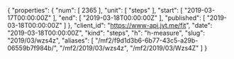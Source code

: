 {
  "properties": {
    "num": [
      2365
    ],
    "unit": [
      "steps"
    ],
    "start": [
      "2019-03-17T00:00:00Z"
    ],
    "end": [
      "2019-03-18T00:00:00Z"
    ],
    "published": [
      "2019-03-18T00:00:00Z"
    ]
  },
  "client_id": "https://www-api.jvt.me/fit",
  "date": "2019-03-18T00:00:00Z",
  "kind": "steps",
  "h": "h-measure",
  "slug": "2019/03/wzs4z",
  "aliases": [
    "/mf2/f9d1d3b6-6b77-43c5-a29b-06559b7f984b/",
    "/mf2/2019/03/wzs4z",
    "/mf2/2019/03/Wzs4Z"
  ]
}
